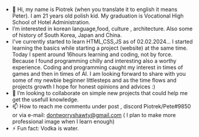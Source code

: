 - 👋 Hi, my name is Piotrek (when you translate it to english it means Peter). I am 21 years old polish kid. My graduation is Vocational High School of Hotel Administration.
-  I’m interested in korean language,food, culture , architecture. Also some of history of South Korea, Japan and China.
-  I've currently started to learn HTML,CSS,JS as of 02.02.2024... I started learning the basics while starting a project (website) at the same time. Today I spent around 16hours learning and coding, not by force. Because I found programming chilly and interesting also a worthy experience. Coding and programming caught my interest in times of games
  and then in times of AI. I am looking forward to share with you some of my newbie beginner littlesteps and as the time flows and projects growth I hope for honest opinions and advices :)
- 💞️ I’m looking to collaborate on simple new projects that could help me get the usefull knowledge.
- 📫 How to reach me commentu under post , discord Piotrek/Pete#9850 or via e-mail: dontworryshawty@gmail.com ( I plan to make more professional image when I learn enough)
- ⚡ Fun fact: Vodka is water.

<!---
Beginnerdeveloper2002/Beginnerdeveloper2002 is a ✨ special ✨ repository because its `README.md` (this file) appears on your GitHub profile.
You can click the Preview link to take a look at your changes.
--->
